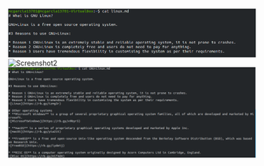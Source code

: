 ![Screenshot1](../images/Lab6/linux.png)
![Screenshot2](../images/lab6q2.png)
![Screenshot3](../images/Lab6/GNU+linux.png)